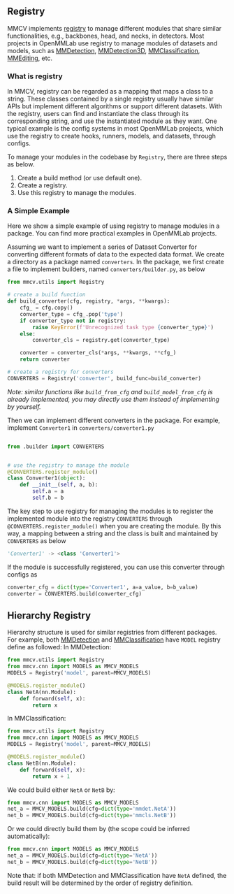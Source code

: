 ## Registry

MMCV implements [registry](https://github.com/open-mmlab/mmcv/blob/master/mmcv/utils/registry.py) to manage different modules that share similar functionalities, e.g., backbones, head, and necks, in detectors.
Most projects in OpenMMLab use registry to manage modules of datasets and models, such as [MMDetection](https://github.com/open-mmlab/mmdetection), [MMDetection3D](https://github.com/open-mmlab/mmdetection3d), [MMClassification](https://github.com/open-mmlab/mmclassification), [MMEditing](https://github.com/open-mmlab/mmediting), etc.

### What is registry

In MMCV, registry can be regarded as a mapping that maps a class to a string.
These classes contained by a single registry usually have similar APIs but implement different algorithms or support different datasets.
With the registry, users can find and instantiate the class through its corresponding string, and use the instantiated module as they want.
One typical example is the config systems in most OpenMMLab projects, which use the registry to create hooks, runners, models, and datasets, through configs.

To manage your modules in the codebase by `Registry`, there are three steps as below.

1. Create a build method (or use default one).
2. Create a registry.
3. Use this registry to manage the modules.

### A Simple Example

Here we show a simple example of using registry to manage modules in a package.
You can find more practical examples in OpenMMLab projects.

Assuming we want to implement a series of Dataset Converter for converting different formats of data to the expected data format.
We create a directory as a package named `converters`.
In the package, we first create a file to implement builders, named `converters/builder.py`, as below

```python
from mmcv.utils import Registry

# create a build function
def build_converter(cfg, registry, *args, **kwargs):
    cfg_ = cfg.copy()
    converter_type = cfg_.pop('type')
    if converter_type not in registry:
        raise KeyError(f'Unrecognized task type {converter_type}')
    else:
        converter_cls = registry.get(converter_type)

    converter = converter_cls(*args, **kwargs, **cfg_)
    return converter

# create a registry for converters
CONVERTERS = Registry('converter', build_func=build_converter)
```

*Note: similar functions like `build_from_cfg` and `build_model_from_cfg` is already implemented, you may directly use them instead of implementing by yourself.*

Then we can implement different converters in the package. For example, implement `Converter1` in `converters/converter1.py`

```python

from .builder import CONVERTERS


# use the registry to manage the module
@CONVERTERS.register_module()
class Converter1(object):
    def __init__(self, a, b):
        self.a = a
        self.b = b
```

The key step to use registry for managing the modules is to register the implemented module into the registry `CONVERTERS` through
`@CONVERTERS.register_module()` when you are creating the module. By this way, a mapping between a string and the class is built and maintained by `CONVERTERS` as below

```python
'Converter1' -> <class 'Converter1'>
```

If the module is successfully registered, you can use this converter through configs as

```python
converter_cfg = dict(type='Converter1', a=a_value, b=b_value)
converter = CONVERTERS.build(converter_cfg)
```

## Hierarchy Registry

Hierarchy structure is used for similar registries from different packages.
For example, both [MMDetection](https://github.com/open-mmlab/mmdetection) and [MMClassification](https://github.com/open-mmlab/mmclassification) have `MODEL` registry define as followed:
In MMDetection:

```python
from mmcv.utils import Registry
from mmcv.cnn import MODELS as MMCV_MODELS
MODELS = Registry('model', parent=MMCV_MODELS)

@MODELS.register_module()
class NetA(nn.Module):
    def forward(self, x):
        return x
```

In MMClassification:

```python
from mmcv.utils import Registry
from mmcv.cnn import MODELS as MMCV_MODELS
MODELS = Registry('model', parent=MMCV_MODELS)

@MODELS.register_module()
class NetB(nn.Module):
    def forward(self, x):
        return x + 1
```

We could build either `NetA` or `NetB` by:

```python
from mmcv.cnn import MODELS as MMCV_MODELS
net_a = MMCV_MODELS.build(cfg=dict(type='mmdet.NetA'))
net_b = MMCV_MODELS.build(cfg=dict(type='mmcls.NetB'))
```

Or we could directly build them by (the scope could be inferred automatically):

```python
from mmcv.cnn import MODELS as MMCV_MODELS
net_a = MMCV_MODELS.build(cfg=dict(type='NetA'))
net_b = MMCV_MODELS.build(cfg=dict(type='NetB'))
```

Note that: if both MMDetection and MMClassification have `NetA` defined,
the build result will be determined by the order of registry definition.
